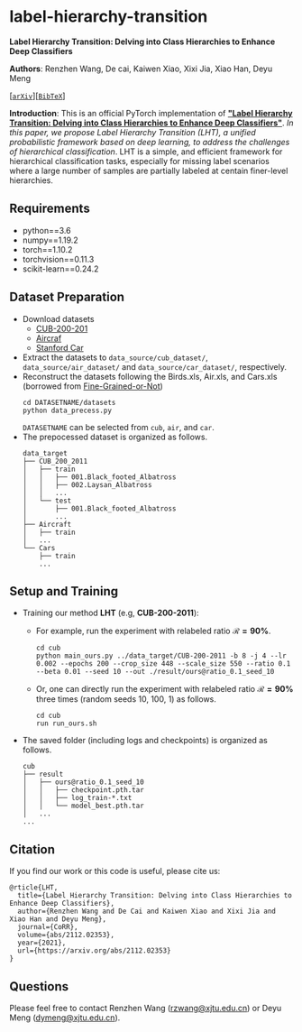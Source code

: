
# label-hierarchy-transition
**Label Hierarchy Transition: Delving into Class Hierarchies to Enhance Deep Classifiers**

**Authors**: Renzhen Wang, De cai, Kaiwen Xiao, Xixi Jia, Xiao Han, Deyu Meng

[[`arXiv`](https://arxiv.org/abs/2112.02353)][[`BibTeX`](#Citation)]


**Introduction**: This is an official PyTorch implementation of [**"Label Hierarchy Transition: Delving into Class Hierarchies to Enhance Deep Classifiers"**](https://arxiv.org/abs/2112.02353). *In this paper, we propose Label Hierarchy Transition (LHT), a unified probabilistic framework based on deep learning, to address the challenges of hierarchical classification*. LHT is a simple, and efficient framework for hierarchical classification tasks, especially for missing label scenarios where a large number of samples are partially labeled at centain finer-level hierarchies.

## Requirements
* python==3.6
* numpy==1.19.2
* torch==1.10.2
* torchvision==0.11.3
* scikit-learn==0.24.2


## Dataset Preparation
* Download datasets
    * [CUB-200-201](https://www.vision.caltech.edu/datasets/cub_200_2011/)
    * [Aircraf](https://www.robots.ox.ac.uk/vgg/data/fgvc-aircraft)
    * [Stanford Car](https://www.kaggle.com/datasets/jessicali9530/stanford-cars-dataset)
* Extract the datasets to `data_source/cub_dataset/`, `data_source/air_dataset/` and `data_source/car_dataset/`, respectively.
* Reconstruct the datasets following the Birds.xls, Air.xls, and Cars.xls (borrowed from [Fine-Grained-or-Not](https://github.com/PRIS-CV/Fine-Grained-or-Not))
    ```
    cd DATASETNAME/datasets
    python data_precess.py
    ```
    `DATASETNAME` can be selected from `cub`,  `air`, and `car`.
* The prepocessed dataset is organized as follows.
    ```
    data_target
    ├── CUB_200_2011 
    │   ├── train 
    │   │   ├── 001.Black_footed_Albatross
    │   │   ├── 002.Laysan_Albatross
    │   │   ...
    │   └── test
    │       ├── 001.Black_footed_Albatross  
    │       ...            
    ├── Aircraft
    │   ├── train
    │   ... 
    └── Cars
        ├── train
        ...    
    ```




## Setup and Training

* Training our method **LHT** (e.g, **CUB-200-2011**):

  * For example, run the experiment with relabeled ratio **$\mathcal R=90\%$**.
    ```
    cd cub
    python main_ours.py ../data_target/CUB-200-2011 -b 8 -j 4 --lr 0.002 --epochs 200 --crop_size 448 --scale_size 550 --ratio 0.1 --beta 0.01 --seed 10 --out ./result/ours@ratio_0.1_seed_10 
    ```

  * Or, one can directly run the experiment with relabeled ratio **$\mathcal R=90\%$** three times (random seeds 10, 100, 1) as follows.
    ```
    cd cub
    run run_ours.sh
    ```

* The saved folder (including logs and checkpoints) is organized as follows.
    ```
    cub
    ├── result 
    │   ├── ours@ratio_0.1_seed_10
    │   │   ├── checkpoint.pth.tar
    │   │   ├── log_train-*.txt
    │   │   └── model_best.pth.tar
    │   ...
    ...
    ```



## <a name="Citation"></a>Citation

If you find our work or this code is useful, please cite us:

```
@rticle{LHT,
  title={Label Hierarchy Transition: Delving into Class Hierarchies to Enhance Deep Classifiers},
  author={Renzhen Wang and De Cai and Kaiwen Xiao and Xixi Jia and Xiao Han and Deyu Meng},
  journal={CoRR},
  volume={abs/2112.02353},
  year={2021},
  url={https://arxiv.org/abs/2112.02353}
}
```




## Questions
Please feel free to contact Renzhen Wang ([rzwang@xjtu.edu.cn](mailto:rzwang@xjtu.edu.cn)) or Deyu Meng ([dymeng@xjtu.edu.cn](mailto:dymeng@xjtu.edu.cn)).
